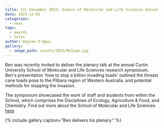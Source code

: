 ```yaml
---
title: 1st December 2023: School of Molecular and Life Sciences Annual Symposium
date: 2023-12-01
categories:
  - news
tags:
  - awards
  - talks
author: Haylee D'Agui
gallery:
  - image_path: assets/2023/MLSsym.jpg
---
```


Ben was recently invited to deliver the plenary talk at the annual Curtin University School of Molecular and Life Sciences research symposium.
Ben's presentation 'how to stop a billion invading toads' outlined the threats cane toads pose to the Pilbara region of Western Australia, and potential methods for stopping the invasion.

The symposium showcased the work of staff and students from within the School, which comprises the Disciplines of Ecology, Agriculture & Food, and Chemistry. Find out more about the School of Molecular and Life Sciences [here](https://www.curtin.edu.au/about/learning-teaching/science-engineering/school-of-molecular-life-sciences/)

{% include gallery caption="Ben delivers his plenary." %}